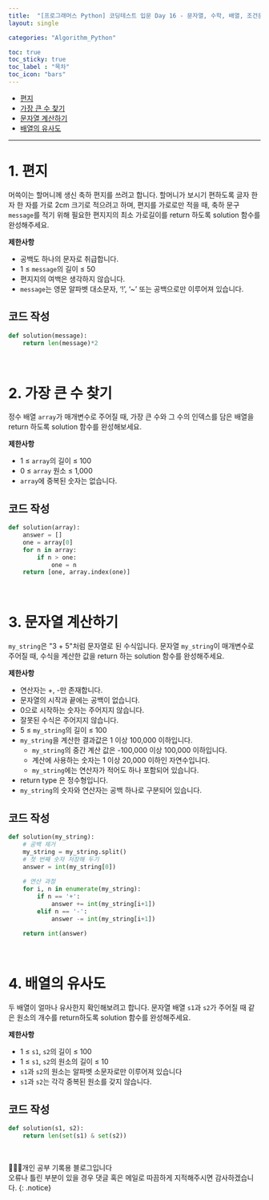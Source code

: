 ```yaml
---
title:  "[프로그래머스 Python] 코딩테스트 입문 Day 16 - 문자열, 수학, 배열, 조건문"
layout: single

categories: "Algorithm_Python"

toc: true
toc_sticky: true
toc_label : "목차"
toc_icon: "bars"
---
```


- [편지](https://school.programmers.co.kr/learn/courses/30/lessons/120898)
- [가장 큰 수 찾기](https://school.programmers.co.kr/learn/courses/30/lessons/120899)
- [문자열 계산하기](https://school.programmers.co.kr/learn/courses/30/lessons/120902)
- [배열의 유사도](https://school.programmers.co.kr/learn/courses/30/lessons/120903)

***

# <span class="half_HL">1. 편지</span>
머쓱이는 할머니께 생신 축하 편지를 쓰려고 합니다. 할머니가 보시기 편하도록 글자 한 자 한 자를 가로 2cm 크기로 적으려고 하며, 편지를 가로로만 적을 때, 축하 문구 ```message```를 적기 위해 필요한 편지지의 최소 가로길이를 return 하도록 solution 함수를 완성해주세요.

**제한사항**
- 공백도 하나의 문자로 취급합니다.
- 1 ≤ ```message```의 길이 ≤ 50
- 편지지의 여백은 생각하지 않습니다.
- ```message```는 영문 알파벳 대소문자, ‘!’, ‘~’ 또는 공백으로만 이루어져 있습니다.

## 코드 작성
```python
def solution(message):   
    return len(message)*2
```

<br> 
 
# <span class="half_HL">2. 가장 큰 수 찾기</span>
정수 배열 ```array```가 매개변수로 주어질 때, 가장 큰 수와 그 수의 인덱스를 담은 배열을 return 하도록 solution 함수를 완성해보세요.

**제한사항**
- 1 ≤ ```array```의 길이 ≤ 100
- 0 ≤ ```array``` 원소 ≤ 1,000
- ```array```에 중복된 숫자는 없습니다.

## 코드 작성
```python
def solution(array):
    answer = []
    one = array[0]
    for n in array:
        if n > one:
            one = n
    return [one, array.index(one)]
```

<br> 
 
# <span class="half_HL">3. 문자열 계산하기</span>
```my_string```은 "3 + 5"처럼 문자열로 된 수식입니다. 문자열 ```my_string```이 매개변수로 주어질 때, 수식을 계산한 값을 return 하는 solution 함수를 완성해주세요.

**제한사항**
- 연산자는 +, -만 존재합니다.
- 문자열의 시작과 끝에는 공백이 없습니다.
- 0으로 시작하는 숫자는 주어지지 않습니다.
- 잘못된 수식은 주어지지 않습니다.
- 5 ≤ ```my_string```의 길이 ≤ 100
- ```my_string```을 계산한 결과값은 1 이상 100,000 이하입니다.
  - ```my_string```의 중간 계산 값은 -100,000 이상 100,000 이하입니다.
  - 계산에 사용하는 숫자는 1 이상 20,000 이하인 자연수입니다.
  - ```my_string```에는 연산자가 적어도 하나 포함되어 있습니다.
- return type 은 정수형입니다.
- ```my_string```의 숫자와 연산자는 공백 하나로 구분되어 있습니다.

##  코드 작성
```python
def solution(my_string):
    # 공백 제거
    my_string = my_string.split()
    # 첫 번째 숫자 저장해 두기
    answer = int(my_string[0])
    
    # 연산 과정
    for i, n in enumerate(my_string):
        if n == '+':
            answer += int(my_string[i+1])
        elif n == '-':
            answer -= int(my_string[i+1])
    
    return int(answer)
```

<br> 
 
# <span class="half_HL">4. 배열의 유사도</span>
두 배열이 얼마나 유사한지 확인해보려고 합니다. 문자열 배열 ```s1```과 ```s2```가 주어질 때 같은 원소의 개수를 return하도록 solution 함수를 완성해주세요.

**제한사항**
- 1 ≤ ```s1```, ```s2```의 길이 ≤ 100
- 1 ≤ ```s1```, ```s2```의 원소의 길이 ≤ 10
- ```s1```과 ```s2```의 원소는 알파벳 소문자로만 이루어져 있습니다
- ```s1```과 ```s2```는 각각 중복된 원소를 갖지 않습니다.

## 코드 작성
```python
def solution(s1, s2):
    return len(set(s1) & set(s2))
```

<br>

👩🏻‍💻개인 공부 기록용 블로그입니다
<br>오류나 틀린 부분이 있을 경우 댓글 혹은 메일로 따끔하게 지적해주시면 감사하겠습니다.
{: .notice}